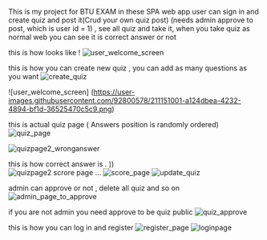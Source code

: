 This is my project for BTU EXAM
in these SPA web app  user can sign in and create quiz and post it(Crud your own quiz post)  (needs admin approve to post, which is user id = 1) , see all quiz and take it,
when you take quiz as normal web you can see it is correct answer or not

this is how looks like ! 
![user_welcome_screen](https://user-images.githubusercontent.com/92800578/211152152-52c5be1a-fe6f-437d-b61a-76fbc722e872.png)


this is how you can create new quiz , you can add as many questions as you want 
![create_quiz](https://user-images.githubusercontent.com/92800578/211152133-3de88b62-de7c-4202-99d8-526011ef4afe.png)



 
 ![user_welcome_screen]
 (https://user-images.githubusercontent.com/92800578/211151001-a124dbea-4232-4894-bf1d-36525470c5c9.png)


this is actual quiz page  ( Answers position is randomly ordered)
![quiz_page](https://user-images.githubusercontent.com/92800578/211150743-20e77c43-7e8b-4c86-9fa7-082aa1be4efd.png)
 
![quizpage2_wronganswer](https://user-images.githubusercontent.com/92800578/211150757-b7a07353-ada4-41eb-a2c0-76db53c4b1c7.png)

this is how correct answer is . ))  
![quizpage2](https://user-images.githubusercontent.com/92800578/211151405-93aa61e9-ce18-4e35-a549-f4c9de772f63.png)
 scrore page ...
![score_page](https://user-images.githubusercontent.com/92800578/211150786-11d28dd1-36ef-4c18-8fc9-adb73265545d.png)
 ![update_quiz](https://user-images.githubusercontent.com/92800578/211152111-f44c43ea-6111-49b6-9287-3fb259f317b9.png)

 
admin can approve or not , delete all quiz and so on
![admin_page_to_approve](https://user-images.githubusercontent.com/92800578/211151023-c0915df2-bc67-4270-8cf0-f2c1e92a8cb3.png)


if you are not admin you need approve to be quiz public 
![quiz_approve](https://user-images.githubusercontent.com/92800578/211150852-8df000f6-b2f0-4632-9bea-ada9636f73e7.png)

 



this is how you can log in and register
![register_page](https://user-images.githubusercontent.com/92800578/211150772-9a191305-06ae-4ba7-bdaa-cb13811425f3.png)
![loginpage](https://user-images.githubusercontent.com/92800578/211150826-6f4cf3e6-aabe-4799-b1db-03aed7327868.png)







